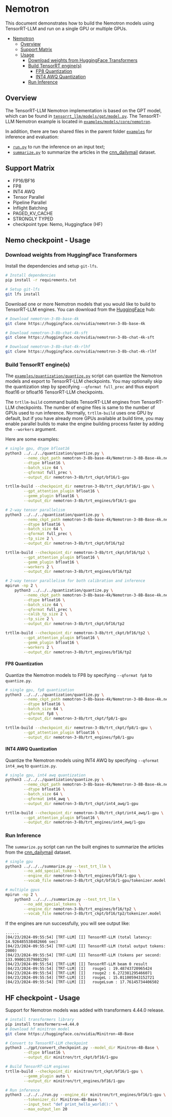 # Nemotron

This document demonstrates how to build the Nemotron models using TensorRT-LLM and run on a single GPU or multiple GPUs.

- [Nemotron](#nemotron)
  - [Overview](#overview)
  - [Support Matrix](#support-matrix)
  - [Usage](#usage)
    - [Download weights from HuggingFace Transformers](#download-weights-from-huggingface-transformers)
    - [Build TensorRT engine(s)](#build-tensorrt-engines)
      - [FP8 Quantization](#fp8-quantization)
      - [INT4 AWQ Quantization](#int4-awq-quantization)
    - [Run Inference](#run-inference)

## Overview

The TensorRT-LLM Nemotron implementation is based on the GPT model, which can be found in [`tensorrt_llm/models/gpt/model.py`](../../../../tensorrt_llm/models/gpt/model.py). The TensorRT-LLM Nemotron example is located in [`examples/models/core/nemotron`](./).

In addition, there are two shared files in the parent folder [`examples`](../../../) for inference and evaluation:

* [`run.py`](../../../run.py) to run the inference on an input text;
* [`summarize.py`](../../../summarize.py) to summarize the articles in the [cnn_dailymail](https://huggingface.co/datasets/cnn_dailymail) dataset.

## Support Matrix
  * FP16/BF16
  * FP8
  * INT4 AWQ
  * Tensor Parallel
  * Pipeline Parallel
  * Inflight Batching
  * PAGED_KV_CACHE
  * STRONGLY TYPED
  * checkpoint type: Nemo, Huggingface (HF)

## Nemo checkpoint - Usage

### Download weights from HuggingFace Transformers


Install the dependencies and setup `git-lfs`.

```bash
# Install dependencies
pip install -r requirements.txt

# Setup git-lfs
git lfs install
```

Download one or more Nemotron models that you would like to build to TensorRT-LLM engines. You can download from the [HuggingFace](https://huggingface.co) hub:

```bash
# Download nemotron-3-8b-base-4k
git clone https://huggingface.co/nvidia/nemotron-3-8b-base-4k

# Download nemotron-3-8b-chat-4k-sft
git clone https://huggingface.co/nvidia/nemotron-3-8b-chat-4k-sft

# Download nemotron-3-8b-chat-4k-rlhf
git clone https://huggingface.co/nvidia/nemotron-3-8b-chat-4k-rlhf
```

### Build TensorRT engine(s)
The [`examples/quantization/quantize.py`](../../../quantization/quantize.py) script can quantize the Nemotron models and export to TensorRT-LLM checkpoints. You may optionally skip the quantization step by specifying `--qformat full_prec` and thus export float16 or bfloat16 TensorRT-LLM checkpoints.

The `trtllm-build` command builds TensorRT-LLM engines from TensorRT-LLM checkpoints. The number of engine files is same to the number of GPUs used to run inference. Normally, `trtllm-build` uses one GPU by default, but if you have already more GPUs available at build time, you may enable parallel builds to make the engine building process faster by adding the `--workers` argument.

Here are some examples:

```bash
# single gpu, dtype bfloat16
python3 ../../../quantization/quantize.py \
        --nemo_ckpt_path nemotron-3-8b-base-4k/Nemotron-3-8B-Base-4k.nemo \
        --dtype bfloat16 \
        --batch_size 64 \
        --qformat full_prec \
        --output_dir nemotron-3-8b/trt_ckpt/bf16/1-gpu

trtllm-build --checkpoint_dir nemotron-3-8b/trt_ckpt/bf16/1-gpu \
        --gpt_attention_plugin bfloat16 \
        --gemm_plugin bfloat16 \
        --output_dir nemotron-3-8b/trt_engines/bf16/1-gpu
```

```bash
# 2-way tensor parallelism
python3 ../../../quantization/quantize.py \
        --nemo_ckpt_path nemotron-3-8b-base-4k/Nemotron-3-8B-Base-4k.nemo \
        --dtype bfloat16 \
        --batch_size 64 \
        --qformat full_prec \
        --tp_size 2 \
        --output_dir nemotron-3-8b/trt_ckpt/bf16/tp2

trtllm-build --checkpoint_dir nemotron-3-8b/trt_ckpt/bf16/tp2 \
        --gpt_attention_plugin bfloat16 \
        --gemm_plugin bfloat16 \
        --workers 2 \
        --output_dir nemotron-3-8b/trt_engines/bf16/tp2
```

```bash
# 2-way tensor parallelism for both calibration and inference
mpirun -np 2 \
    python3 ../../../quantization/quantize.py \
        --nemo_ckpt_path nemotron-3-8b-base-4k/Nemotron-3-8B-Base-4k.nemo \
        --dtype bfloat16 \
        --batch_size 64 \
        --qformat full_prec \
        --calib_tp_size 2 \
        --tp_size 2 \
        --output_dir nemotron-3-8b/trt_ckpt/bf16/tp2

trtllm-build --checkpoint_dir nemotron-3-8b/trt_ckpt/bf16/tp2 \
        --gpt_attention_plugin bfloat16 \
        --gemm_plugin bfloat16 \
        --workers 2 \
        --output_dir nemotron-3-8b/trt_engines/bf16/tp2
```

#### FP8 Quantization

Quantize the Nemotron models to FP8 by specifying `--qformat fp8` to `quantize.py`.

```bash
# single gpu, fp8 quantization
python3 ../../../quantization/quantize.py \
        --nemo_ckpt_path nemotron-3-8b-base-4k/Nemotron-3-8B-Base-4k.nemo \
        --dtype bfloat16 \
        --batch_size 64 \
        --qformat fp8 \
        --output_dir nemotron-3-8b/trt_ckpt/fp8/1-gpu

trtllm-build --checkpoint_dir nemotron-3-8b/trt_ckpt/fp8/1-gpu \
        --gpt_attention_plugin bfloat16 \
        --output_dir nemotron-3-8b/trt_engines/fp8/1-gpu
```

#### INT4 AWQ Quantization

Quantize the Nemotron models using INT4 AWQ by specifying `--qformat int4_awq` to `quantize.py`.

```bash
# single gpu, int4 awq quantization
python3 ../../../quantization/quantize.py \
        --nemo_ckpt_path nemotron-3-8b-base-4k/Nemotron-3-8B-Base-4k.nemo \
        --dtype bfloat16 \
        --batch_size 64 \
        --qformat int4_awq \
        --output_dir nemotron-3-8b/trt_ckpt/int4_awq/1-gpu

trtllm-build --checkpoint_dir nemotron-3-8b/trt_ckpt/int4_awq/1-gpu \
        --gpt_attention_plugin bfloat16 \
        --output_dir nemotron-3-8b/trt_engines/int4_awq/1-gpu
```

### Run Inference

The `summarize.py` script can run the built engines to summarize the articles from the
[cnn_dailymail](https://huggingface.co/datasets/cnn_dailymail) dataset.

```bash
# single gpu
python3 ../../../summarize.py --test_trt_llm \
        --no_add_special_tokens \
        --engine_dir nemotron-3-8b/trt_engines/bf16/1-gpu \
        --vocab_file nemotron-3-8b/trt_ckpt/bf16/1-gpu/tokenizer.model

# multiple gpus
mpirun -np 2 \
    python3 ../../../summarize.py --test_trt_llm \
        --no_add_special_tokens \
        --engine_dir nemotron-3-8b/trt_engines/bf16/tp2 \
        --vocab_file nemotron-3-8b/trt_ckpt/bf16/tp2/tokenizer.model
```

If the engines are run successfully, you will see output like:
```
......
[04/23/2024-09:55:54] [TRT-LLM] [I] TensorRT-LLM (total latency: 14.926485538482666 sec)
[04/23/2024-09:55:54] [TRT-LLM] [I] TensorRT-LLM (total output tokens: 2000)
[04/23/2024-09:55:54] [TRT-LLM] [I] TensorRT-LLM (tokens per second: 133.99001357980129)
[04/23/2024-09:55:54] [TRT-LLM] [I] TensorRT-LLM beam 0 result
[04/23/2024-09:55:54] [TRT-LLM] [I]   rouge1 : 19.48743720965424
[04/23/2024-09:55:54] [TRT-LLM] [I]   rouge2 : 6.272381295466071
[04/23/2024-09:55:54] [TRT-LLM] [I]   rougeL : 15.011005943152721
[04/23/2024-09:55:54] [TRT-LLM] [I]   rougeLsum : 17.76145734406502
```

## HF checkpoint - Usage
Support for Nemotron models was added with transformers 4.44.0 release.

```bash
# install transformers library
pip install transformers>=4.44.0
# Download hf minitron model
git clone https://huggingface.co/nvidia/Minitron-4B-Base

# Convert to TensorRT-LLM checkpoint
python3 ../gpt/convert_checkpoint.py --model_dir Minitron-4B-Base \
        --dtype bfloat16 \
        --output_dir minitron/trt_ckpt/bf16/1-gpu

# Build TensorRT-LLM engines
trtllm-build --checkpoint_dir minitron/trt_ckpt/bf16/1-gpu \
        --gemm_plugin auto \
        --output_dir minitron/trt_engines/bf16/1-gpu

# Run inference
python3 ../../../run.py --engine_dir minitron/trt_engines/bf16/1-gpu \
        --tokenizer_dir Minitron-4B-Base \
        --input_text "def print_hello_world():" \
        --max_output_len 20
```
